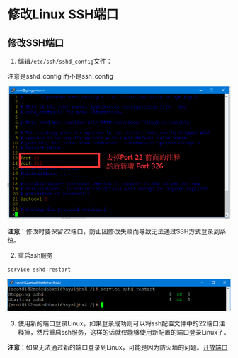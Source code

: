 # 修改Linux SSH端口
>

## 修改SSH端口
1. 编辑`/etc/ssh/sshd_config`文件：

注意是sshd_config 而不是ssh_config

![SSH配置文件修改](../images/guide/image.png)

**注意**：修改时要保留22端口，防止因修改失败而导致无法通过SSH方式登录到系统。

2. 重启ssh服务
```shell
service sshd restart
```

![image_1](../images/guide/image_1.png)

3. 使用新的端口登录Linux，如果登录成功则可以将ssh配置文件中的22端口注释掉，然后重启ssh服务，这样的话就仅能够使用新配置的端口登录Linux了。

**注意**：如果无法通过新的端口登录到Linux，可能是因为防火墙的问题。[开放端口](./Book000-22-OpenPort.md)